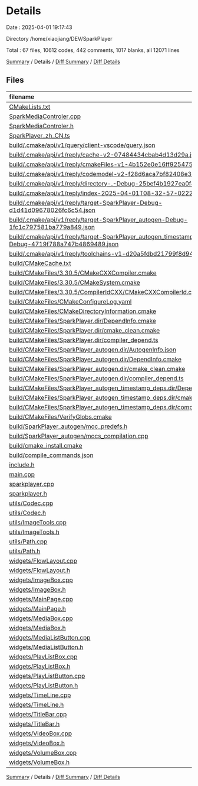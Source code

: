 # Details

Date : 2025-04-01 19:17:43

Directory /home/xiaojiang/DEV/SparkPlayer

Total : 67 files,  10612 codes, 442 comments, 1017 blanks, all 12071 lines

[Summary](results.md) / Details / [Diff Summary](diff.md) / [Diff Details](diff-details.md)

## Files
| filename | language | code | comment | blank | total |
| :--- | :--- | ---: | ---: | ---: | ---: |
| [CMakeLists.txt](/CMakeLists.txt) | CMake | 84 | 10 | 19 | 113 |
| [SparkMediaControler.cpp](/SparkMediaControler.cpp) | C++ | 305 | 43 | 56 | 404 |
| [SparkMediaControler.h](/SparkMediaControler.h) | C++ | 73 | 54 | 30 | 157 |
| [SparkPlayer\_zh\_CN.ts](/SparkPlayer_zh_CN.ts) | TypeScript | 23 | 0 | 1 | 24 |
| [build/.cmake/api/v1/query/client-vscode/query.json](/build/.cmake/api/v1/query/client-vscode/query.json) | JSON | 1 | 0 | 0 | 1 |
| [build/.cmake/api/v1/reply/cache-v2-07484434cbab4d13d29a.json](/build/.cmake/api/v1/reply/cache-v2-07484434cbab4d13d29a.json) | JSON | 2,623 | 0 | 1 | 2,624 |
| [build/.cmake/api/v1/reply/cmakeFiles-v1-4b152e0e16ff92547555.json](/build/.cmake/api/v1/reply/cmakeFiles-v1-4b152e0e16ff92547555.json) | JSON | 684 | 0 | 1 | 685 |
| [build/.cmake/api/v1/reply/codemodel-v2-f28d6aca7bf82408e367.json](/build/.cmake/api/v1/reply/codemodel-v2-f28d6aca7bf82408e367.json) | JSON | 79 | 0 | 1 | 80 |
| [build/.cmake/api/v1/reply/directory-.-Debug-25bef4b1927ea0f866a4.json](/build/.cmake/api/v1/reply/directory-.-Debug-25bef4b1927ea0f866a4.json) | JSON | 45 | 0 | 1 | 46 |
| [build/.cmake/api/v1/reply/index-2025-04-01T08-32-57-0222.json](/build/.cmake/api/v1/reply/index-2025-04-01T08-32-57-0222.json) | JSON | 132 | 0 | 1 | 133 |
| [build/.cmake/api/v1/reply/target-SparkPlayer-Debug-d1d41d09678026fc6c54.json](/build/.cmake/api/v1/reply/target-SparkPlayer-Debug-d1d41d09678026fc6c54.json) | JSON | 946 | 0 | 1 | 947 |
| [build/.cmake/api/v1/reply/target-SparkPlayer\_autogen-Debug-1fc1c797581ba779a849.json](/build/.cmake/api/v1/reply/target-SparkPlayer_autogen-Debug-1fc1c797581ba779a849.json) | JSON | 71 | 0 | 1 | 72 |
| [build/.cmake/api/v1/reply/target-SparkPlayer\_autogen\_timestamp\_deps-Debug-4719f788a747b4869489.json](/build/.cmake/api/v1/reply/target-SparkPlayer_autogen_timestamp_deps-Debug-4719f788a747b4869489.json) | JSON | 27 | 0 | 1 | 28 |
| [build/.cmake/api/v1/reply/toolchains-v1-d20a5fdbd21799f8d94e.json](/build/.cmake/api/v1/reply/toolchains-v1-d20a5fdbd21799f8d94e.json) | JSON | 70 | 0 | 1 | 71 |
| [build/CMakeCache.txt](/build/CMakeCache.txt) | CMakeCache | 509 | 0 | 113 | 622 |
| [build/CMakeFiles/3.30.5/CMakeCXXCompiler.cmake](/build/CMakeFiles/3.30.5/CMakeCXXCompiler.cmake) | CMake | 76 | 2 | 24 | 102 |
| [build/CMakeFiles/3.30.5/CMakeSystem.cmake](/build/CMakeFiles/3.30.5/CMakeSystem.cmake) | CMake | 10 | 0 | 6 | 16 |
| [build/CMakeFiles/3.30.5/CompilerIdCXX/CMakeCXXCompilerId.cpp](/build/CMakeFiles/3.30.5/CompilerIdCXX/CMakeCXXCompilerId.cpp) | C++ | 707 | 62 | 151 | 920 |
| [build/CMakeFiles/CMakeConfigureLog.yaml](/build/CMakeFiles/CMakeConfigureLog.yaml) | YAML | 282 | 2 | 15 | 299 |
| [build/CMakeFiles/CMakeDirectoryInformation.cmake](/build/CMakeFiles/CMakeDirectoryInformation.cmake) | CMake | 7 | 5 | 5 | 17 |
| [build/CMakeFiles/SparkPlayer.dir/DependInfo.cmake](/build/CMakeFiles/SparkPlayer.dir/DependInfo.cmake) | CMake | 29 | 6 | 7 | 42 |
| [build/CMakeFiles/SparkPlayer.dir/cmake\_clean.cmake](/build/CMakeFiles/SparkPlayer.dir/cmake_clean.cmake) | CMake | 49 | 1 | 2 | 52 |
| [build/CMakeFiles/SparkPlayer.dir/compiler\_depend.ts](/build/CMakeFiles/SparkPlayer.dir/compiler_depend.ts) | TypeScript | 2 | 0 | 1 | 3 |
| [build/CMakeFiles/SparkPlayer\_autogen.dir/AutogenInfo.json](/build/CMakeFiles/SparkPlayer_autogen.dir/AutogenInfo.json) | JSON | 350 | 0 | 1 | 351 |
| [build/CMakeFiles/SparkPlayer\_autogen.dir/DependInfo.cmake](/build/CMakeFiles/SparkPlayer_autogen.dir/DependInfo.cmake) | CMake | 11 | 6 | 7 | 24 |
| [build/CMakeFiles/SparkPlayer\_autogen.dir/cmake\_clean.cmake](/build/CMakeFiles/SparkPlayer_autogen.dir/cmake_clean.cmake) | CMake | 9 | 1 | 2 | 12 |
| [build/CMakeFiles/SparkPlayer\_autogen.dir/compiler\_depend.ts](/build/CMakeFiles/SparkPlayer_autogen.dir/compiler_depend.ts) | TypeScript | 2 | 0 | 1 | 3 |
| [build/CMakeFiles/SparkPlayer\_autogen\_timestamp\_deps.dir/DependInfo.cmake](/build/CMakeFiles/SparkPlayer_autogen_timestamp_deps.dir/DependInfo.cmake) | CMake | 10 | 6 | 7 | 23 |
| [build/CMakeFiles/SparkPlayer\_autogen\_timestamp\_deps.dir/cmake\_clean.cmake](/build/CMakeFiles/SparkPlayer_autogen_timestamp_deps.dir/cmake_clean.cmake) | CMake | 3 | 1 | 2 | 6 |
| [build/CMakeFiles/SparkPlayer\_autogen\_timestamp\_deps.dir/compiler\_depend.ts](/build/CMakeFiles/SparkPlayer_autogen_timestamp_deps.dir/compiler_depend.ts) | TypeScript | 2 | 0 | 1 | 3 |
| [build/CMakeFiles/VerifyGlobs.cmake](/build/CMakeFiles/VerifyGlobs.cmake) | CMake | 175 | 20 | 19 | 214 |
| [build/SparkPlayer\_autogen/moc\_predefs.h](/build/SparkPlayer_autogen/moc_predefs.h) | C++ | 459 | 0 | 1 | 460 |
| [build/SparkPlayer\_autogen/mocs\_compilation.cpp](/build/SparkPlayer_autogen/mocs_compilation.cpp) | C++ | 10 | 1 | 1 | 12 |
| [build/cmake\_install.cmake](/build/cmake_install.cmake) | CMake | 62 | 7 | 10 | 79 |
| [build/compile\_commands.json](/build/compile_commands.json) | JSON | 110 | 0 | 0 | 110 |
| [include.h](/include.h) | C++ | 30 | 2 | 3 | 35 |
| [main.cpp](/main.cpp) | C++ | 43 | 2 | 4 | 49 |
| [sparkplayer.cpp](/sparkplayer.cpp) | C++ | 252 | 29 | 44 | 325 |
| [sparkplayer.h](/sparkplayer.h) | C++ | 55 | 2 | 16 | 73 |
| [utils/Codec.cpp](/utils/Codec.cpp) | C++ | 740 | 63 | 105 | 908 |
| [utils/Codec.h](/utils/Codec.h) | C++ | 141 | 10 | 33 | 184 |
| [utils/ImageTools.cpp](/utils/ImageTools.cpp) | C++ | 44 | 0 | 5 | 49 |
| [utils/ImageTools.h](/utils/ImageTools.h) | C++ | 16 | 2 | 3 | 21 |
| [utils/Path.cpp](/utils/Path.cpp) | C++ | 30 | 0 | 6 | 36 |
| [utils/Path.h](/utils/Path.h) | C++ | 19 | 0 | 3 | 22 |
| [widgets/FlowLayout.cpp](/widgets/FlowLayout.cpp) | C++ | 122 | 0 | 22 | 144 |
| [widgets/FlowLayout.h](/widgets/FlowLayout.h) | C++ | 32 | 78 | 21 | 131 |
| [widgets/ImageBox.cpp](/widgets/ImageBox.cpp) | C++ | 48 | 0 | 6 | 54 |
| [widgets/ImageBox.h](/widgets/ImageBox.h) | C++ | 22 | 0 | 9 | 31 |
| [widgets/MainPage.cpp](/widgets/MainPage.cpp) | C++ | 106 | 6 | 19 | 131 |
| [widgets/MainPage.h](/widgets/MainPage.h) | C++ | 50 | 1 | 21 | 72 |
| [widgets/MediaBox.cpp](/widgets/MediaBox.cpp) | C++ | 123 | 2 | 20 | 145 |
| [widgets/MediaBox.h](/widgets/MediaBox.h) | C++ | 32 | 0 | 17 | 49 |
| [widgets/MediaListButton.cpp](/widgets/MediaListButton.cpp) | C++ | 65 | 1 | 18 | 84 |
| [widgets/MediaListButton.h](/widgets/MediaListButton.h) | C++ | 26 | 1 | 10 | 37 |
| [widgets/PlayListBox.cpp](/widgets/PlayListBox.cpp) | C++ | 45 | 1 | 10 | 56 |
| [widgets/PlayListBox.h](/widgets/PlayListBox.h) | C++ | 19 | 0 | 8 | 27 |
| [widgets/PlayListButton.cpp](/widgets/PlayListButton.cpp) | C++ | 67 | 0 | 16 | 83 |
| [widgets/PlayListButton.h](/widgets/PlayListButton.h) | C++ | 23 | 2 | 11 | 36 |
| [widgets/TimeLine.cpp](/widgets/TimeLine.cpp) | C++ | 111 | 4 | 15 | 130 |
| [widgets/TimeLine.h](/widgets/TimeLine.h) | C++ | 24 | 0 | 9 | 33 |
| [widgets/TitleBar.cpp](/widgets/TitleBar.cpp) | C++ | 39 | 0 | 9 | 48 |
| [widgets/TitleBar.h](/widgets/TitleBar.h) | C++ | 18 | 0 | 10 | 28 |
| [widgets/VideoBox.cpp](/widgets/VideoBox.cpp) | C++ | 58 | 8 | 10 | 76 |
| [widgets/VideoBox.h](/widgets/VideoBox.h) | C++ | 24 | 0 | 10 | 34 |
| [widgets/VolumeBox.cpp](/widgets/VolumeBox.cpp) | C++ | 116 | 0 | 16 | 132 |
| [widgets/VolumeBox.h](/widgets/VolumeBox.h) | C++ | 35 | 1 | 17 | 53 |

[Summary](results.md) / Details / [Diff Summary](diff.md) / [Diff Details](diff-details.md)